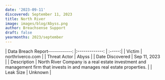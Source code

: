 ```yaml
---
date: '2023-09-11'
discovered: September 11, 2023
title: North River
image: images/blog/Abyss.png
author: Breachsense Support
draft: false
yearmonths: 2023/september
---
```


| Data Breach Report------------:     |:-------------:    | :-----:|
| Victim      | northriverco.com      | 
| Threat Actor      | Abyss      | 
| Date Discovered      | Sep 11, 2023      | 
| Description      | North River Company is a real estate investment and management firm that invests in and manages real estate properties.      | 
| Leak Size      | Unknown      | 

